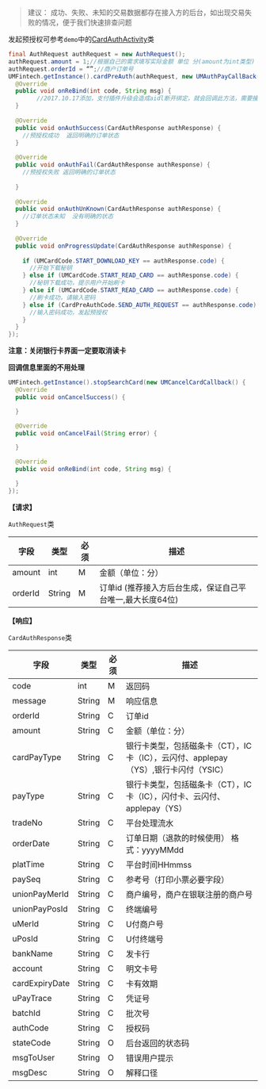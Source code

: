 > 建议： 成功、失败、未知的交易数据都存在接入方的后台，如出现交易失败的情况，便于我们快速排查问题

发起预授权可参考`demo`中的[CardAuthActivity](https://github.com/mr-yang/PayPluginDemo/blob/master/app/src/main/java/com/umpay/payplugindemo/CardAuthActivity.java)类

```java
final AuthRequest authRequest = new AuthRequest();
authRequest.amount = 1;//根据自己的需求填写实际金额 单位 分(amount为int类型)
authRequest.orderId = “”;//商户订单号
UMFintech.getInstance().cardPreAuth(authRequest, new UMAuthPayCallBack() {
  @Override
  public void onReBind(int code, String msg) {
		//2017.10.17添加，支付插件升级会造成aidl断开绑定，就会回调此方法，需要接入方按照demo重新绑定即可
  }
  
  @Override
  public void onAuthSuccess(CardAuthResponse authResponse) {
    //预授权成功  返回明确的订单状态
  }
  
  @Override
  public void onAuthFail(CardAuthResponse authResponse) {
    //预授权失败 返回明确的订单状态
    
  }
  
  @Override
  public void onAuthUnKnown(CardAuthResponse authResponse) {
    //订单状态未知  没有明确的状态 
  }
  
  @Override
  public void onProgressUpdate(CardAuthResponse authResponse) {
    
    if (UMCardCode.START_DOWNLOAD_KEY == authResponse.code) {
      //开始下载秘钥
    } else if (UMCardCode.START_READ_CARD == authResponse.code) {
      //秘钥下载成功，提示用户开始刷卡
    } else if (UMCardCode.START_READ_CARD == authResponse.code) {
      //刷卡成功，请输入密码
    } else if (CardPreAuthCode.SEND_AUTH_REQUEST == authResponse.code) {
      //输入密码成功，发起预授权
    }
  }
});

```

**注意：关闭银行卡界面一定要取消读卡**

**回调信息里面的不用处理**

```java
UMFintech.getInstance().stopSearchCard(new UMCancelCardCallback() {
  @Override
  public void onCancelSuccess() {

  }

  @Override
  public void onCancelFail(String error) {

  }

  @Override
  public void onReBind(int code, String msg) {

  }
});

```


**【请求】**


`AuthRequest`类

| 字段  | 类型  | 必须  | 描述  |
| ------------ | ------------ | ------------ | ------------ |
| amount  | int  | M  | 金额（单位：分）  |
| orderId  | String  | M  | 订单id (推荐接入方后台生成，保证自己平台唯一,最大长度64位)  |


**【响应】**

`CardAuthResponse`类

| 字段  | 类型  | 必须  | 描述  |
| ------------ | ------------ | ------------ | ------------ |
| code  | int  | M  | 返回码  |
| message  | String  | M  | 响应信息  |
| orderId  | String  | C  | 订单id  |
| amount  | String  | C  | 金额（单位：分）  |
| cardPayType  | String  | C  | 银行卡类型，包括磁条卡（CT），IC卡（IC），云闪付、applepay（YS）,银行卡闪付（YSIC）  |
| payType  | String  | C  | 银行卡类型，包括磁条卡（CT），IC卡（IC），闪付卡、云闪付、applepay（YS）  |
| tradeNo  | String  | C  | 平台处理流水  |
| orderDate  | String  | C  | 订单日期（退款的时候使用） 格式：yyyyMMdd  |
| platTime  | String  | C  | 平台时间HHmmss  |
| paySeq  | String  | C  | 参考号（打印小票必要字段）  |
| unionPayMerId  | String  | C  | 商户编号，商户在银联注册的商户号  |
| unionPayPosId  | String  |  C | 终端编号  |
| uMerId  | String  | C  | U付商户号  |
| uPosId  | String  | C  | U付终端号  |
| bankName  | String  | C  | 发卡行  |
| account  | String  | C  | 明文卡号  |
| cardExpiryDate  | String  | C  | 卡有效期  |
| uPayTrace  | String  | C  | 凭证号  |
| batchId  | String  | C  | 批次号  |
| authCode  | String  | C  | 授权码  |
| stateCode | String | O | 后台返回的状态码 |
| msgToUser | String | O | 错误用户提示 |
| msgDesc | String | O | 解释口径 |